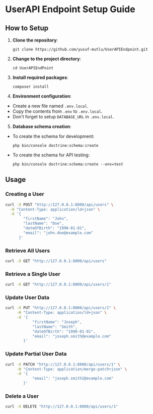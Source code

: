 # UserAPI Endpoint Setup Guide

## How to Setup

1. **Clone the repository**:
    ```
    git clone https://github.com/yusuf-mutlu/UserAPIEndpoint.git
2. **Change to the project directory**:
    ```
    cd UserAPIEndPoint
3. **Install required packages**:
    ```
    composer install
4. **Environment configuration**:
- Create a new file named `.env.local`.
- Copy the contents from `.env` to `.env.local`.
- Don't forget to setup `DATABASE_URL` in `.env.local`.

5. **Database schema creation**:
- To create the schema for development:
  ```
  php bin/console doctrine:schema:create
  ```
- To create the schema for API testing:
  ```
  php bin/console doctrine:schema:create --env=test
  ```

## Usage

### Creating a User
```bash
curl -X POST "http://127.0.0.1:8000/api/users" \
  -H "Content-Type: application/ld+json" \
  -d '{
        "firstName": "John",
        "lastName": "Doe",
        "dateOfBirth": "1990-01-01",
        "email": "john.doe@example.com"
      }' 
```

### Retrieve All Users
```bash
curl -X GET "http://127.0.0.1:8000/api/users"
```
### Retrieve a Single User
```bash
curl -X GET "http://127.0.0.1:8000/api/users/1"
```
### Update User Data
```bash
curl -X PUT "http://127.0.0.1:8000/api/users/1" \
     -H "Content-Type: application/ld+json" \
     -d '{
            "firstName": "Joseph",
            "lastName": "Smith",
            "dateOfBirth": "1990-01-01",
            "email": "joseph.smith@example.com"
        }'
```
### Update Partial User Data
```bash
curl -X PATCH "http://127.0.0.1:8000/api/users/1" \
     -H "Content-Type: application/merge-patch+json" \
     -d '{
            "email": "joseph.smith2@example.com"
        }'
```
### Delete a User
```bash
curl -X DELETE "http://127.0.0.1:8000/api/users/1"
```
